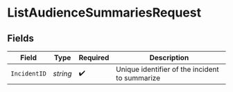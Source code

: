 # ListAudienceSummariesRequest


## Fields

| Field                                          | Type                                           | Required                                       | Description                                    |
| ---------------------------------------------- | ---------------------------------------------- | ---------------------------------------------- | ---------------------------------------------- |
| `IncidentID`                                   | *string*                                       | :heavy_check_mark:                             | Unique identifier of the incident to summarize |